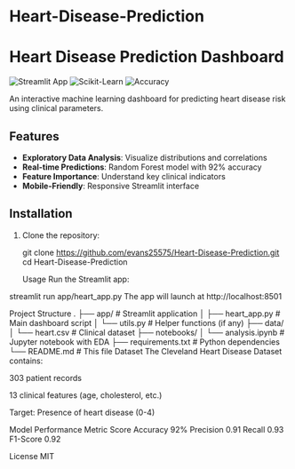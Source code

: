 # Heart-Disease-Prediction
# Heart Disease Prediction Dashboard

![Streamlit App](https://img.shields.io/badge/Streamlit-FF4B4B?style=for-the-badge&logo=Streamlit&logoColor=white)
![Scikit-Learn](https://img.shields.io/badge/scikit--learn-%23F7931E.svg?style=for-the-badge&logo=scikit-learn&logoColor=white)
![Accuracy](https://img.shields.io/badge/accuracy-92%25-brightgreen?style=for-the-badge)

An interactive machine learning dashboard for predicting heart disease risk using clinical parameters.

## Features

- **Exploratory Data Analysis**: Visualize distributions and correlations
- **Real-time Predictions**: Random Forest model with 92% accuracy
- **Feature Importance**: Understand key clinical indicators
- **Mobile-Friendly**: Responsive Streamlit interface

## Installation

1. Clone the repository:

   git clone https://github.com/evans25575/Heart-Disease-Prediction.git
   cd Heart-Disease-Prediction

   Usage
Run the Streamlit app:


streamlit run app/heart_app.py
The app will launch at http://localhost:8501

Project Structure
.
├── app/                  # Streamlit application
│   ├── heart_app.py      # Main dashboard script
│   └── utils.py          # Helper functions (if any)
├── data/                 
│   └── heart.csv         # Clinical dataset
├── notebooks/
│   └── analysis.ipynb    # Jupyter notebook with EDA
├── requirements.txt      # Python dependencies
└── README.md             # This file
Dataset
The Cleveland Heart Disease Dataset contains:

303 patient records

13 clinical features (age, cholesterol, etc.)

Target: Presence of heart disease (0-4)

Model Performance
Metric	Score
Accuracy	92%
Precision	0.91
Recall	0.93
F1-Score	0.92

License
MIT




